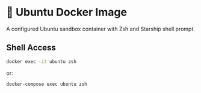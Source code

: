 # 🐳 Ubuntu Docker Image

A configured Ubuntu sandbox container with Zsh and Starship shell prompt.

## Shell Access

```sh
docker exec -it ubuntu zsh
```

or:

```sh
docker-compose exec ubuntu zsh
```
